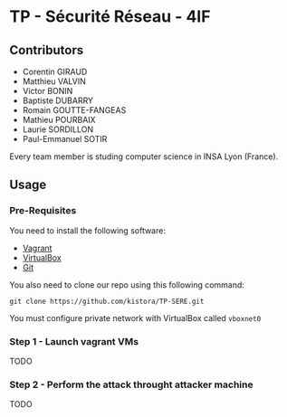 # TP - Sécurité Réseau - 4IF

## Contributors

- Corentin GIRAUD  
- Matthieu VALVIN 
- Victor BONIN
- Baptiste DUBARRY
- Romain GOUTTE-FANGEAS
- Mathieu POURBAIX
- Laurie SORDILLON
- Paul-Emmanuel SOTIR

Every team member is studing computer science in INSA Lyon (France).

## Usage

### Pre-Requisites

You need to install the following software:

- [Vagrant](https://docs.docker.com/install/)
- [VirtualBox](https://www.virtualbox.org/)
- [Git](https://git-scm.com/)

You also need to clone our repo using this following command:

`git clone https://github.com/kistora/TP-SERE.git`

You must configure private network with VirtualBox called `vboxnet0`

### Step 1 - Launch vagrant VMs

TODO

### Step 2 - Perform the attack throught attacker machine

TODO
